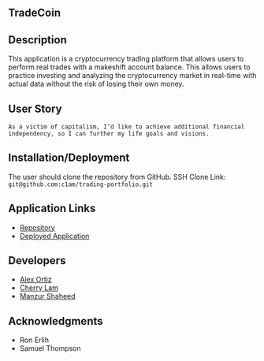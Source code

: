## TradeCoin

## Description
This application is a cryptocurrency trading platform that allows users to perform real trades with a makeshift account balance. This allows users to practice investing and analyzing the cryptocurrency market in real-time with actual data without the risk of losing their own money.


## User Story
```
As a victim of capitalism, I’d like to achieve additional financial independency, so I can further my life goals and visions.
```

## Installation/Deployment
The user should clone the repository from GitHub.
SSH Clone Link: `git@github.com:c1am/trading-portfolio.git`


## Application Links
- [Repository](https://github.com/c1am/trading-portfolio)
- [Deployed Application](https://trade-coin.herokuapp.com)


## Developers
* [Alex Ortiz](https://github.com/OrtizAlex)
* [Cherry Lam](https://github.com/c1am)
* [Manzur Shaheed](https://github.com/manzur-shaheed)


## Acknowledgments
* Ron Erlih
* Samuel Thompson
